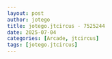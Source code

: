 ```yaml
---
layout: post
author: jotego
title: jotego.jtcircus - 7525244
date: 2025-07-04
categories: [Arcade, jtcircus]
tags: [jotego.jtcircus]
---
```


